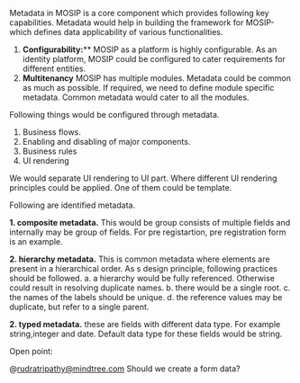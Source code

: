 Metadata in MOSIP is a core component which provides following key capabilities. Metadata would help in building the framework for MOSIP-which defines data applicability of various functionalities.
1. **Configurability:****
MOSIP as a platform is highly configurable. As an identity platform, MOSIP could be configured to cater requirements for different entities.
2. **Multitenancy**
MOSIP has multiple modules. Metadata could be common as much as possible. If required, we need to define module specific metadata. Common metadata would cater to all the modules.

Following things would be configured through metadata.

1. Business flows.
2. Enabling and disabling of major components.
3. Business rules
4. UI rendering

We would separate UI rendering to UI part.
Where different UI rendering principles could be applied.
One of them could be template.

Following are identified metadata.

**1. composite metadata.**
This would be group consists of multiple fields and internally may be group of fields. For pre registartion, pre registration form is an example.

**2. hierarchy metadata.**
This is common metadata where elements are present in a hierarchical order.  As s design principle, following practices should be followed.
a. a hierarchy would be fully referenced. Otherwise could result in resolving duplicate names.
b. there would be a single root.
c. the names of the labels should be unique.
d. the reference values may be duplicate, but refer to a single parent.

**2. typed metadata.**
these are fields with different data type. For example string,integer and date. Default data type for these fields would be string.



Open point:

@rudratripathy@mindtree.com
Should we create a form data?





